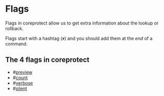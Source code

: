 # Flags

Flags in coreprotect allow us to get extra information about the lookup or
rollback.

Flags start with a hashtag (`#`) and you should add them at the *end* of a
command.

## The 4 flags in coreprotect

- #[preview](./flags/preview.md)
- #[count](./flags/count.md)
- #[verbose](./flags/verbose.md)
- #[silent](./flags/silent.md)

